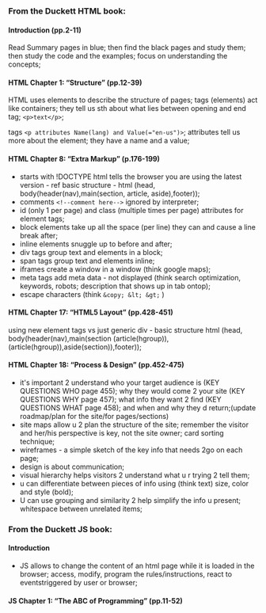 ### From the Duckett HTML book:

#### Introduction (pp.2-11)
Read Summary pages in blue; then find the black pages and study them; then study the code and the examples; focus on understanding the concepts; 

#### HTML Chapter 1: “Structure” (pp.12-39)
HTML uses elements to describe the structure of pages; tags (elements) act like containers; they tell us sth about what lies between opening and end tag; `<p>text</p>`;

tags `<p attributes Name(lang) and Value(="en-us")>`; attributes tell us more about the element; they have a name and a value;

#### HTML Chapter 8: “Extra Markup” (p.176-199)
+ starts with !DOCTYPE html tells the browser you are using the latest version - ref basic structure - html (head, body(header(nav),main(section, article, aside),footer));
+ comments `<!--comment here-->` ignored by interpreter;
+ id (only 1 per page) and class (multiple times per page) attributes for element tags;
+ block elements take up all the space (per line) they can and cause a line break after;
+ inline elements snuggle up to before and after;
+ div tags group text and elements in a block;
+ span tags group text and elements inline;
+ iframes create a window in a window (think google maps);
+ meta tags add meta data - not displayed (think search optimization, keywords, robots; description that shows up in tab ontop);
+ escape characters (think `&copy; &lt; &gt;` )

#### HTML Chapter 17: “HTML5 Layout” (pp.428-451)
using new element tags vs just generic div - basic structure
html (head, body(header(nav),main(section (article(hgroup)),(article(hgroup)),aside(section)),footer));

#### HTML Chapter 18: “Process & Design” (pp.452-475)
+ it's important 2 understand who your target audience is (KEY QUESTIONS WHO page 455); why they would come 2 your site (KEY QUESTIONS WHY page 457); what info they want 2 find (KEY QUESTIONS WHAT page 458); and when and why they d return;(update roadmap/plan for the site/for pages/sections)
+ site maps allow u 2 plan the structure of the site; remember the visitor and her/his perspective is key, not the site owner; card sorting technique;
+ wireframes - a simple sketch of the key info that needs 2go on each page;
+ design is about communication;
+ visual hierarchy helps visitors 2 understand what u r trying 2 tell them;
+ u can differentiate between pieces of info using (think text) size, color and style (bold);
+ U can use grouping and similarity 2 help simplify the info u present; whitespace between unrelated items;

### From the Duckett JS book:

#### Introduction
+ JS allows to change the content of an html page while it is loaded in the browser; access, modify, program the rules/instructions, react to eventstriggered by user or browser;
#### JS Chapter 1: “The ABC of Programming” (pp.11-52)
